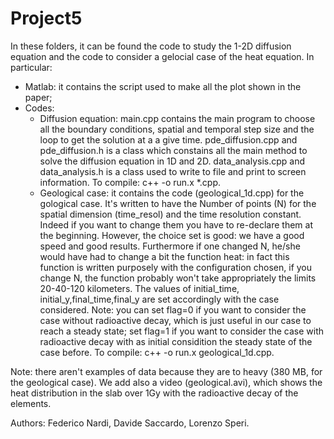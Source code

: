 # Project5

In these folders, it can be found the code to study the 1-2D diffusion equation and the code to consider a gelocial case of the heat equation. In particular:
- Matlab: it contains the script used to make all the plot shown in the paper;
- Codes:
	- Diffusion equation: main.cpp contains the main program to choose all the boundary conditions, spatial and temporal step size and the loop to get the solution at a a give time. pde_diffusion.cpp and pde_diffusion.h is a class which constains all the main method to solve the diffusion equation in 1D and 2D. data_analysis.cpp and data_analysis.h is a class used to write to file and print to screen information.
To compile: c++ -o run.x *.cpp.
	- Geological case: it contains the code (geological_1d.cpp) for the gological case. It's written to have the Number of points (N) for the spatial dimension (time_resol) and the time resolution constant. Indeed if you want to change them you have to re-declare them at the beginning. However, the choice set is good: we have a good speed and good results. Furthermore if one changed N, he/she would have had to change a bit the function heat: in fact this function is written purposely with the configuration chosen, if you change N, the function probably won't take appropriately the limits 20-40-120 kilometers. The values of initial_time, initial_y,final_time,final_y are set accordingly with the case considered. Note: you can set flag=0 if you want to consider the case without radioactive decay, which is just useful in our case to reach a steady state; set flag=1 if you want to consider the case with radioactive decay with as initial considition the steady state of the case before. 
To compile: c++ -o run.x geological_1d.cpp.


Note: there aren't examples of data because they are to heavy (380 MB, for the geological case).
We add also a video (geological.avi), which shows the heat distribution in the slab over 1Gy with the radioactive decay of the elements.

Authors: Federico Nardi, Davide Saccardo, Lorenzo Speri.
